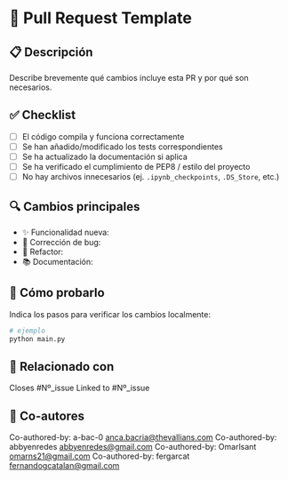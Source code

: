 # 📝 Pull Request Template

## 📋 Descripción

Describe brevemente qué cambios incluye esta PR y por qué son necesarios.

## ✅ Checklist

- [ ] El código compila y funciona correctamente
- [ ] Se han añadido/modificado los tests correspondientes
- [ ] Se ha actualizado la documentación si aplica
- [ ] Se ha verificado el cumplimiento de PEP8 / estilo del proyecto
- [ ] No hay archivos innecesarios (ej. `.ipynb_checkpoints`, `.DS_Store`, etc.)

## 🔍 Cambios principales

- ✨ Funcionalidad nueva: 
- 🐛 Corrección de bug: 
- 🧹 Refactor:
- 📚 Documentación:

## 🧪 Cómo probarlo

Indica los pasos para verificar los cambios localmente:

```python
# ejemplo
python main.py
```

## 📎 Relacionado con
Closes #Nº_issue
Linked to #Nº_issue

## 👥 Co-autores
Co-authored-by: a-bac-0 anca.bacria@thevallians.com
Co-authored-by: abbyenredes abbyenredes@gmail.com
Co-authored-by: Omarlsant omarns21@gmail.com
Co-authored-by: fergarcat fernandogcatalan@gmail.com
